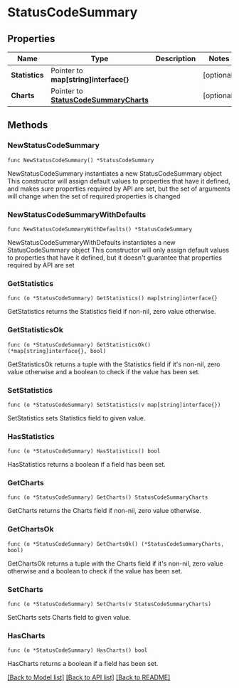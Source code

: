 # StatusCodeSummary

## Properties

Name | Type | Description | Notes
------------ | ------------- | ------------- | -------------
**Statistics** | Pointer to **map[string]interface{}** |  | [optional] 
**Charts** | Pointer to [**StatusCodeSummaryCharts**](StatusCodeSummaryCharts.md) |  | [optional] 

## Methods

### NewStatusCodeSummary

`func NewStatusCodeSummary() *StatusCodeSummary`

NewStatusCodeSummary instantiates a new StatusCodeSummary object
This constructor will assign default values to properties that have it defined,
and makes sure properties required by API are set, but the set of arguments
will change when the set of required properties is changed

### NewStatusCodeSummaryWithDefaults

`func NewStatusCodeSummaryWithDefaults() *StatusCodeSummary`

NewStatusCodeSummaryWithDefaults instantiates a new StatusCodeSummary object
This constructor will only assign default values to properties that have it defined,
but it doesn't guarantee that properties required by API are set

### GetStatistics

`func (o *StatusCodeSummary) GetStatistics() map[string]interface{}`

GetStatistics returns the Statistics field if non-nil, zero value otherwise.

### GetStatisticsOk

`func (o *StatusCodeSummary) GetStatisticsOk() (*map[string]interface{}, bool)`

GetStatisticsOk returns a tuple with the Statistics field if it's non-nil, zero value otherwise
and a boolean to check if the value has been set.

### SetStatistics

`func (o *StatusCodeSummary) SetStatistics(v map[string]interface{})`

SetStatistics sets Statistics field to given value.

### HasStatistics

`func (o *StatusCodeSummary) HasStatistics() bool`

HasStatistics returns a boolean if a field has been set.

### GetCharts

`func (o *StatusCodeSummary) GetCharts() StatusCodeSummaryCharts`

GetCharts returns the Charts field if non-nil, zero value otherwise.

### GetChartsOk

`func (o *StatusCodeSummary) GetChartsOk() (*StatusCodeSummaryCharts, bool)`

GetChartsOk returns a tuple with the Charts field if it's non-nil, zero value otherwise
and a boolean to check if the value has been set.

### SetCharts

`func (o *StatusCodeSummary) SetCharts(v StatusCodeSummaryCharts)`

SetCharts sets Charts field to given value.

### HasCharts

`func (o *StatusCodeSummary) HasCharts() bool`

HasCharts returns a boolean if a field has been set.


[[Back to Model list]](../README.md#documentation-for-models) [[Back to API list]](../README.md#documentation-for-api-endpoints) [[Back to README]](../README.md)


